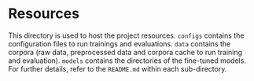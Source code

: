 # Resources

This directory is used to host the project resources.
`configs` contains the configuration files to run trainings and evaluations.
`data` contains the corpora (raw data, preprocessed data and corpora cache to run training and evaluation).
`models` contains the directories of the fine-tuned models.
For further details, refer to the `README.md` within each sub-directory.
